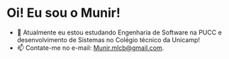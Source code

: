 # Oi! Eu sou o Munir!
- 🌱 Atualmente eu estou estudando Engenharia de Software na PUCC e desenvolvimento de Sistemas no Colégio técnico da Unicamp!
- 📫 Contate-me no e-mail: Munir.mlcb@gmail.com.
